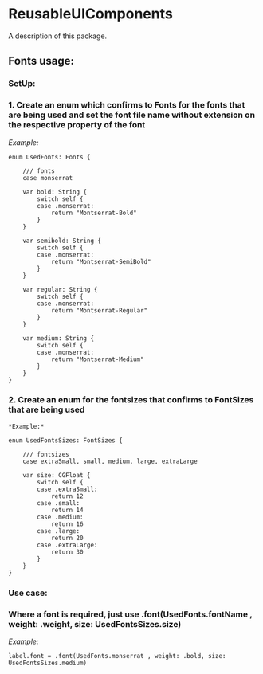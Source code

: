 # ReusableUIComponents

A description of this package.

## Fonts usage:

### SetUp:
### 1. Create an enum which confirms to Fonts for the fonts that are being used and set the font file name without extension on the respective property of the font

*Example:*

    enum UsedFonts: Fonts {

        /// fonts
        case monserrat
        
        var bold: String {
            switch self {
            case .monserrat:
                return "Montserrat-Bold"
            }
        }
        
        var semibold: String {
            switch self {
            case .monserrat:
                return "Montserrat-SemiBold"
            }
        }
        
        var regular: String {
            switch self {
            case .monserrat:
                return "Montserrat-Regular"
            }
        }
        
        var medium: String {
            switch self {
            case .monserrat:
                return "Montserrat-Medium"
            }
        }
    }
    
### 2. Create an enum for the fontsizes that confirms to FontSizes that are being used

    *Example:*

    enum UsedFontsSizes: FontSizes {

        /// fontsizes
        case extraSmall, small, medium, large, extraLarge
        
        var size: CGFloat {
            switch self {
            case .extraSmall:
                return 12
            case .small:
                return 14
            case .medium:
                return 16
            case .large:
                return 20
            case .extraLarge:
                return 30
            }
        }
    }

### Use case:
### Where a font is required, just use .font(UsedFonts.fontName , weight: .weight, size: UsedFontsSizes.size)

*Example:*

    label.font = .font(UsedFonts.monserrat , weight: .bold, size: UsedFontsSizes.medium)
